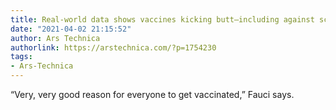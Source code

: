 ```yaml
---
title: Real-world data shows vaccines kicking butt—including against scary variant
date: "2021-04-02 21:15:52"
author: Ars Technica
authorlink: https://arstechnica.com/?p=1754230
tags:
- Ars-Technica
---
```

“Very, very good reason for everyone to get vaccinated,” Fauci says.